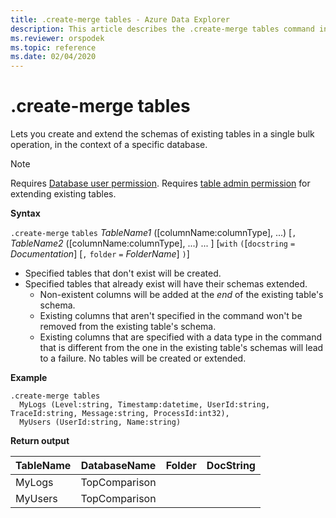 ```yaml
---
title: .create-merge tables - Azure Data Explorer
description: This article describes the .create-merge tables command in Azure Data Explorer.
ms.reviewer: orspodek
ms.topic: reference
ms.date: 02/04/2020
---
```

# .create-merge tables

Lets you create and extend the schemas of existing tables in a single bulk operation, in the context of a specific database.

> [!NOTE]
> Requires [Database user permission](../management/access-control/role-based-authorization.md).
> Requires [table admin permission](../management/access-control/role-based-authorization.md) for extending existing tables.

**Syntax**

`.create-merge` `tables` *TableName1* ([columnName:columnType], ...) [`,` *TableName2* ([columnName:columnType], ...) ... ] [`with` `(`[`docstring` `=` *Documentation*] [`,` `folder` `=` *FolderName*] `)`]

* Specified tables that don't exist will be created.
* Specified tables that already exist will have their schemas extended.
    * Non-existent columns will be added at the _end_ of the existing table's schema.
    * Existing columns that aren't specified in the command won't be removed from the existing table's schema.
    * Existing columns that are specified with a data type in the command that is different from the one in the existing table's schemas will lead to a failure. No tables will be created or extended.

**Example**

```kusto
.create-merge tables 
  MyLogs (Level:string, Timestamp:datetime, UserId:string, TraceId:string, Message:string, ProcessId:int32),
  MyUsers (UserId:string, Name:string)
```

**Return output**

| TableName | DatabaseName  | Folder | DocString |
|-----------|---------------|--------|-----------|
| MyLogs    | TopComparison |        |           |
| MyUsers   | TopComparison |        |           |
